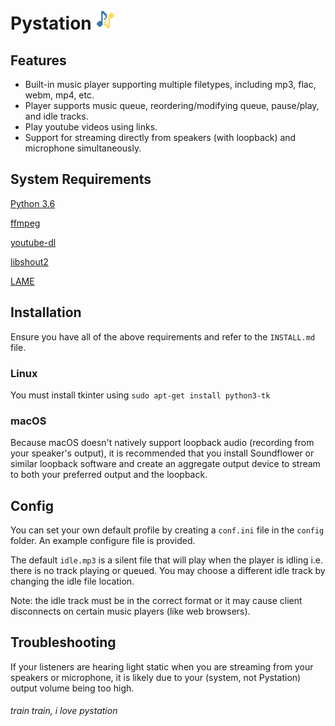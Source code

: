 # Pystation ![](https://raw.githubusercontent.com/FriendlyAI/Pystation-Stream/master/favicon/32.png)

## Features

- Built-in music player supporting multiple filetypes, including mp3, flac, webm, mp4, etc.
- Player supports music queue, reordering/modifying queue, pause/play, and idle tracks.
- Play youtube videos using links.
- Support for streaming directly from speakers (with loopback) and microphone simultaneously.

## System Requirements

[Python 3.6](https://www.python.org/downloads/)

[ffmpeg](https://www.ffmpeg.org/)

[youtube-dl](https://rg3.github.io/youtube-dl/)

[libshout2](https://ftp.osuosl.org/pub/xiph/releases/libshout/)

[LAME](http://lame.sourceforge.net/download.php)

## Installation
Ensure you have all of the above requirements and refer to the `INSTALL.md` file.

### Linux
You must install tkinter using `sudo apt-get install python3-tk`

### macOS
Because macOS doesn't natively support loopback audio (recording from your speaker's output), it is recommended that you
install Soundflower or similar loopback software and create an aggregate output device to stream to both your preferred
output and the loopback.

## Config
You can set your own default profile by creating a `conf.ini` file in the `config` folder. An example configure file is 
provided.

The default `idle.mp3` is a silent file that will play when the player is idling i.e. there is no track playing or 
queued. You may choose a different idle track by changing the idle file location.

Note: the idle track must be in the correct format or it may cause client disconnects on certain music players (like 
web browsers).

## Troubleshooting
If your listeners are hearing light static when you are streaming from your speakers or microphone, it is likely due to
your (system, not Pystation) output volume being too high.

###### train train, i love pystation
